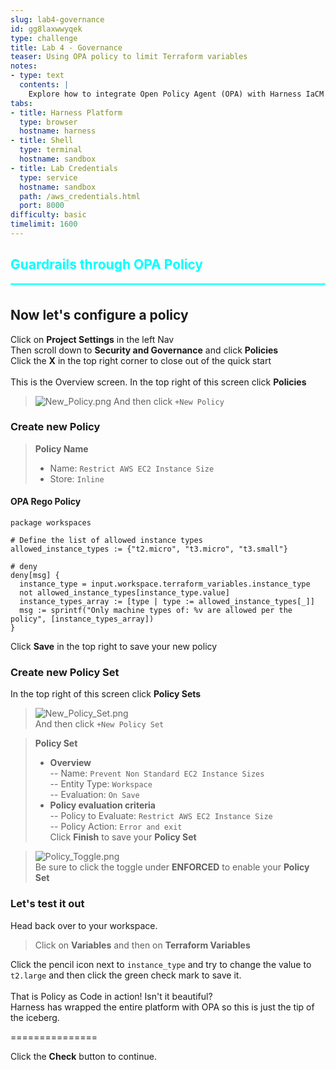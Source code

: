 ```yaml
---
slug: lab4-governance
id: gg8laxwwyqek
type: challenge
title: Lab 4 - Governance
teaser: Using OPA policy to limit Terraform variables
notes:
- type: text
  contents: |
    Explore how to integrate Open Policy Agent (OPA) with Harness IaCM to enforce governance policies. This lab will demonstrate setting up policy-as-code frameworks to ensure compliance across your infrastructure deployments.
tabs:
- title: Harness Platform
  type: browser
  hostname: harness
- title: Shell
  type: terminal
  hostname: sandbox
- title: Lab Credentials
  type: service
  hostname: sandbox
  path: /aws_credentials.html
  port: 8000
difficulty: basic
timelimit: 1600
---
```


<style type="text/css" rel="stylesheet">
hr.cyan { background-color: cyan; color: cyan; height: 2px; margin-bottom: -10px; }
h2.cyan { color: cyan; }
</style><h2 class="cyan">Guardrails through OPA Policy</h2>
<hr class="cyan">
<br>

## Now let's configure a policy
Click on **Project Settings** in the left Nav <br>
Then scroll down to **Security and Governance** and click **Policies** <br>
Click the **X** in the top right corner to close out of the quick start  <br><br>
This is the Overview screen. In the top right of this screen click **Policies** <br>
> ![New_Policy.png](https://raw.githubusercontent.com/jtitra/field-workshops/main/se-workshop-iacm/assets/images/New_Policy.png)
And then click ```+New Policy``` <br>

### Create new Policy
> **Policy Name**
> - Name: ```Restrict AWS EC2 Instance Size``` <br>
> - Store: ```Inline``` <br>

#### OPA Rego Policy
```
package workspaces

# Define the list of allowed instance types
allowed_instance_types := {"t2.micro", "t3.micro", "t3.small"}

# deny
deny[msg] {
  instance_type = input.workspace.terraform_variables.instance_type
  not allowed_instance_types[instance_type.value]
  instance_types_array := [type | type := allowed_instance_types[_]]
  msg := sprintf("Only machine types of: %v are allowed per the policy", [instance_types_array])
}
```
Click **Save** in the top right to save your new policy <br>

### Create new Policy Set
In the top right of this screen click **Policy Sets** <br>
> ![New_Policy_Set.png](https://raw.githubusercontent.com/jtitra/field-workshops/main/se-workshop-iacm/assets/images/New_Policy_Set.png)<br>
And then click ```+New Policy Set``` <br>

> **Policy Set**
> - **Overview** <br>
> -- Name: ```Prevent Non Standard EC2 Instance Sizes``` <br>
> -- Entity Type: ```Workspace``` <br>
> -- Evaluation: ```On Save``` <br>
> - **Policy evaluation criteria** <br>
> -- Policy to Evaluate: ```Restrict AWS EC2 Instance Size``` <br>
> -- Policy Action: ```Error and exit``` <br>
Click **Finish** to save your **Policy Set** <br>

> ![Policy_Toggle.png](https://raw.githubusercontent.com/jtitra/field-workshops/main/se-workshop-iacm/assets/images/Policy_Toggle.png)<br>
Be sure to click the toggle under **ENFORCED** to enable your **Policy Set**

### Let's test it out
Head back over to your workspace. <br>
> Click on **Variables** and then on **Terraform Variables** <br>

Click the pencil icon next to ```instance_type``` and try to change the value to ```t2.large``` and then click the green check mark to save it. <br><br>
That is Policy as Code in action! Isn't it beautiful? <br>
Harness has wrapped the entire platform with OPA so this is just the tip of the iceberg.<br>

===============

Click the **Check** button to continue.
